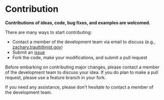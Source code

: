 # Contribution

__Contributions of ideas, code, bug fixes, and examples are welcomed.__

There are many ways to start contributing:

- Contact a member of the development team via email to discuss (e.g., [zachary.trautt@nist.gov](mailto:zachary.trautt@nist.gov))
- Submit an [issue](issues)
- Fork the code, make your modifications, and submit a pull request

Before embarking on contributing major changes, please contact a member of the development team to discuss your idea. If you do plan to make a pull request, please use a feature branch in your fork. 

If you need any assistance, please don’t hesitate to contact a member of the development team.
